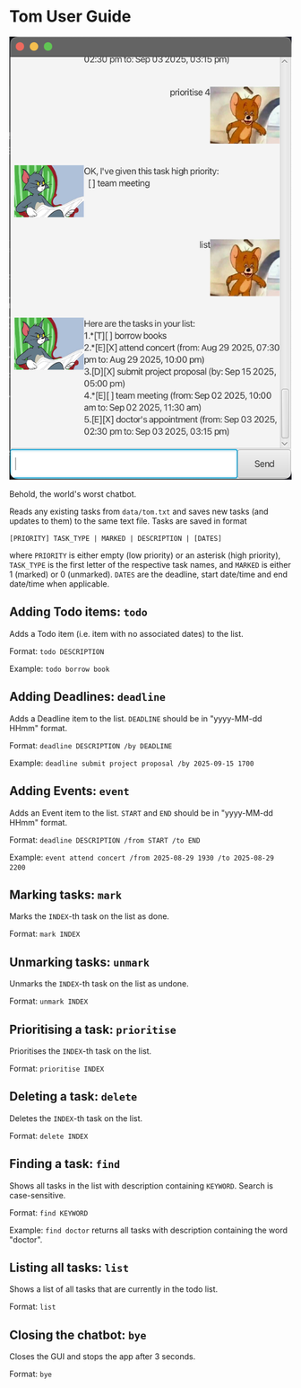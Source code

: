 # Tom User Guide

![image](Ui.png)

Behold, the world's worst chatbot. 

Reads any existing tasks from `data/tom.txt` and saves new tasks (and updates to them) to the same text file.
Tasks are saved in format
```
[PRIORITY] TASK_TYPE | MARKED | DESCRIPTION | [DATES]
```
where `PRIORITY` is either empty (low priority) or an asterisk (high priority), `TASK_TYPE` is the first 
letter of the respective task names, and `MARKED` is either 1 (marked) or 0 (unmarked). `DATES` are the
deadline, start date/time and end date/time when applicable.

## Adding Todo items: `todo`
Adds a Todo item (i.e. item with no associated dates) to the list. 

Format: `todo DESCRIPTION`

Example: `todo borrow book`

## Adding Deadlines: `deadline`
Adds a Deadline item to the list. `DEADLINE` should be in "yyyy-MM-dd HHmm" format.

Format: `deadline DESCRIPTION /by DEADLINE`

Example: `deadline submit project proposal /by 2025-09-15 1700`

## Adding Events: `event`
Adds an Event item to the list. `START` and `END` should be in "yyyy-MM-dd HHmm" format.

Format: `deadline DESCRIPTION /from START /to END`

Example: `event attend concert /from 2025-08-29 1930 /to 2025-08-29 2200`

## Marking tasks: `mark`
Marks the `INDEX`-th task on the list as done.

Format: `mark INDEX`

## Unmarking tasks: `unmark`
Unmarks the `INDEX`-th task on the list as undone.

Format: `unmark INDEX`

## Prioritising a task: `prioritise`
Prioritises the `INDEX`-th task on the list.

Format: `prioritise INDEX`

## Deleting a task: `delete`
Deletes the `INDEX`-th task on the list.

Format: `delete INDEX`

## Finding a task: `find`
Shows all tasks in the list with description containing `KEYWORD`. Search is case-sensitive.

Format: `find KEYWORD`

Example: `find doctor` returns all tasks with description containing the word "doctor".

## Listing all tasks: `list`
Shows a list of all tasks that are currently in the todo list.

Format: `list`

## Closing the chatbot: `bye`
Closes the GUI and stops the app after 3 seconds.

Format: `bye`
